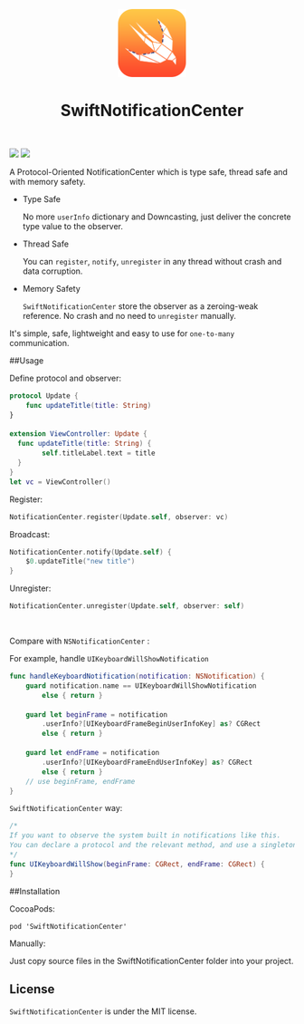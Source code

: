 
<p align="center"> <img src="logo.png" width = "120" height = "120" />
<h1 align="center"> SwiftNotificationCenter</h1>
<br>

[![](http://img.shields.io/badge/iOS-8.0%2B-blue.svg)]() [![](http://img.shields.io/badge/Swift-2.2-blue.svg)]()


A Protocol-Oriented NotificationCenter which is type safe, thread safe and with memory safety.

- Type Safe

	No more `userInfo` dictionary and Downcasting, just deliver the concrete type value to the observer.
	
- Thread Safe

	You can `register`, `notify`, `unregister` in any thread without crash and data corruption.
	
- Memory Safety

	 `SwiftNotificationCenter` store the observer as a zeroing-weak reference. No crash and no need to `unregister` manually.
		
It's simple, safe, lightweight and easy to use for `one-to-many` communication.


##Usage

Define protocol and observer:

~~~swift
protocol Update {
    func updateTitle(title: String)
}

extension ViewController: Update {
  func updateTitle(title: String) {
  		self.titleLabel.text = title
  }
}
let vc = ViewController()
~~~

Register:

~~~swift
NotificationCenter.register(Update.self, observer: vc)
~~~

Broadcast:

~~~swift
NotificationCenter.notify(Update.self) {
    $0.updateTitle("new title")
}
~~~

Unregister:

~~~swift
NotificationCenter.unregister(Update.self, observer: self)
~~~

<br>

Compare with `NSNotificationCenter` :

For example, handle `UIKeyboardWillShowNotification`

~~~swift
func handleKeyboardNotification(notification: NSNotification) {  
    guard notification.name == UIKeyboardWillShowNotification 
        else { return }

    guard let beginFrame = notification
        .userInfo?[UIKeyboardFrameBeginUserInfoKey] as? CGRect
        else { return }

    guard let endFrame = notification
        .userInfo?[UIKeyboardFrameEndUserInfoKey] as? CGRect
        else { return }
    // use beginFrame, endFrame
}
~~~

`SwiftNotificationCenter` way:

~~~swift
/*
If you want to observe the system built in notifications like this.
You can declare a protocol and the relevant method, and use a singleton as the mediator to observe system's notification, then notify our observers.
*/
func UIKeyboardWillShow(beginFrame: CGRect, endFrame: CGRect) {
}
~~~

##Installation

CocoaPods:

~~~
pod 'SwiftNotificationCenter'
~~~

Manually: 

Just copy source files in the SwiftNotificationCenter folder into your project.


## License

`SwiftNotificationCenter` is under the MIT license.